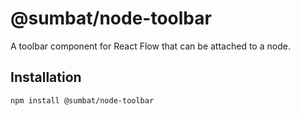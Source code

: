 # @sumbat/node-toolbar

A toolbar component for React Flow that can be attached to a node.

## Installation 

```sh 
npm install @sumbat/node-toolbar
```

